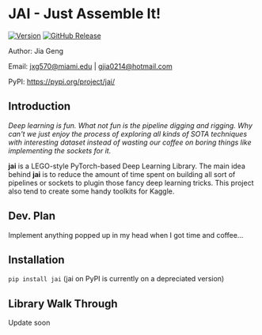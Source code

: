 # JAI - Just Assemble It!

[![Version](https://badge.fury.io/gh/tterb%2FHyde.svg)](https://badge.fury.io/gh/tterb%2FHyde)
[![GitHub Release](https://img.shields.io/badge/<Version>-<0.1>-<COLOR>.svg)](https://shields.io/)


Author: Jia Geng

Email: jxg570@miami.edu | gjia0214@hotmail.com

PyPI: https://pypi.org/project/jai/

## Introduction

*Deep learning is fun. What not fun is the pipeline digging and rigging. Why can't we just enjoy the process
 of exploring all kinds of SOTA techniques with interesting dataset instead of wasting our coffee on boring things like implementing the sockets for it.*

**jai** is a LEGO-style PyTorch-based Deep Learning Library. 
The main idea behind **jai** is to reduce the amount of time spent on building all sort of pipelines or sockets to plugin those fancy deep learning tricks. This project also tend to create some handy toolkits for Kaggle.

## Dev. Plan

Implement anything popped up in my head when I got time and coffee...

## Installation

`pip install jai` (jai on PyPI is currently on a depreciated version)

## Library Walk Through 

Update soon








